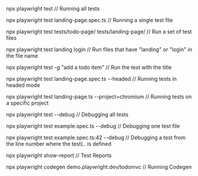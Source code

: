 npx playwright test // Running all tests

npx playwright test landing-page.spec.ts // Running a single test file

npx playwright test tests/todo-page/ tests/landing-page/ // Run a set of test files

npx playwright test landing login // Run files that have "landing" or "login" in the file name

npx playwright test -g "add a todo item" // Run the test with the title

npx playwright test landing-page.spec.ts --headed // Running tests in headed mode

npx playwright test landing-page.ts --project=chromium // Running tests on a specific project

npx playwright test --debug // Debugging all tests

npx playwright test example.spec.ts --debug // Debugging one test file

npx playwright test example.spec.ts:42 --debug // Debugging a test from the line number where the test(.. is defined

npx playwright show-report // Test Reports

npx playwright codegen demo.playwright.dev/todomvc // Running Codegen